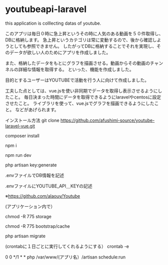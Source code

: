 # youtubeapi-laravel
this application is colllecting datas of youtube.

このアプリは毎日０時に急上昇というその時に人気のある動画を５０件取得し、DBに格納します。
急上昇というカテゴリは常に変動するので、後から確認しようとしても参照できません。
したがってDBに格納することでそれを実現し、そのデータが欲しい人のためにアプリを作成しました。

また、格納したデータをもとにグラフを描画させる。動画からその動画のチャンネルの詳細な情報を取得する。
といった、機能を作成しました。

目的とするユーザーはYOUTUBEで活動を行う人に向けて作成しました。

工夫した点としては、vue.jsを使い非同期でデータを取得し表示させるようにしたこと。
毎日決まった時間にデータを取得できるようにlaravelやcentosに設定させたこと。
ライブラリを使って、vue.jsでグラフを描画できるようにしたこと。
などがあげられます。

インストール方法
git clone https://github.com/afushimi-source/youtube-laravel-vue.git

composer install

npm i

npm run dev

php artisan key:generate

.envファイルでDB情報を記述

.envファイルにYOUTUBE_API＿KEYの記述

※https://github.com/alaouy/Youtube

(アプリケーション内で）

chmod -R 775 storage

chmod -R 775 bootstrap/cache

php artisan migrate

(crontabに１日ごとに実行してくれるようにする）
crontab -e

0 0 */1 * * php /var/www/(アプリ名）/artisan schedule:run
